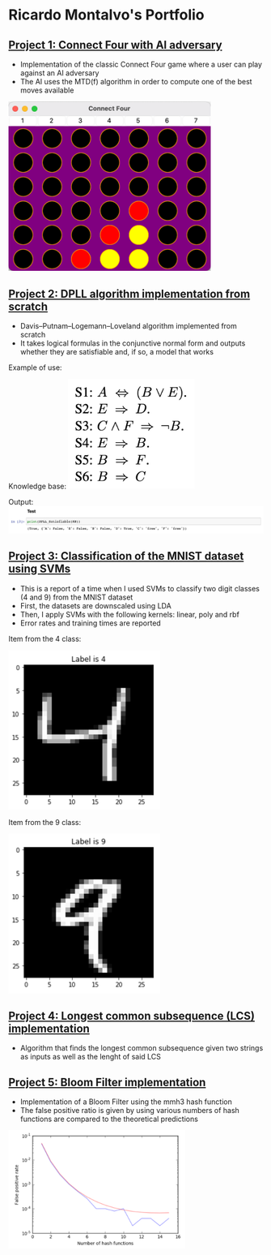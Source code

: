 # Ricardo Montalvo's Portfolio

## [Project 1: Connect Four with AI adversary](https://github.com/ricardomontalvo/Connect-4-with-AI-adversary)
- Implementation of the classic Connect Four game where a user can play against an AI adversary
- The AI uses the MTD(f) algorithm in order to compute one of the best moves available

<img src="images/gameplay.png" width="400"/>

## [Project 2: DPLL algorithm implementation from scratch](https://github.com/ricardomontalvo/DPLL-algorithm)
- Davis–Putnam–Logemann–Loveland algorithm implemented from scratch
- It takes logical formulas in the conjunctive normal form and outputs whether they are satisfiable and, if so, a model that works

Example of use:

Knowledge base:
<img src="images/kb.png" width="250"/>


Output:
![](images/model.png)

## [Project 3: Classification of the MNIST dataset using SVMs](https://github.com/ricardomontalvo/MNIST-dataset-with-SVMs)
- This is a report of a time when I used SVMs to classify two digit classes (4 and 9) from the MNIST dataset
- First, the datasets are downscaled using LDA
- Then, I apply SVMs with the following kernels: linear, poly and rbf
- Error rates and training times are reported

Item from the 4 class:

<img src="images/4.png" width="300"/>

Item from the 9 class:

<img src="images/9.png" width="300"/>


## [Project 4: Longest common subsequence (LCS) implementation](https://github.com/ricardomontalvo/Longest-common-subsequence-algorithm)
- Algorithm that finds the longest common subsequence given two strings as inputs as well as the lenght of said LCS

## [Project 5: Bloom Filter implementation](https://github.com/ricardomontalvo/Bloom-filter-report)
- Implementation of a Bloom Filter using the mmh3 hash function
- The false positive ratio is given by using various numbers of hash functions are compared to the theoretical predictions


<img src="images/fpr_vs_hash.png" width="350"/>
